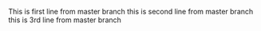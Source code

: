 This is first line from master branch
this is second line from master branch
this is 3rd line from master branch
